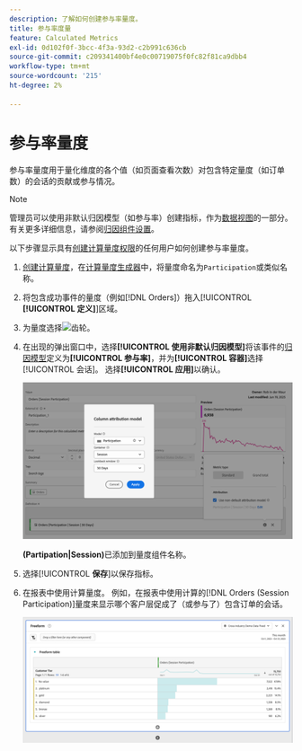 ```yaml
---
description: 了解如何创建参与率量度。
title: 参与率度量
feature: Calculated Metrics
exl-id: 0d102f0f-3bcc-4f3a-93d2-c2b991c636cb
source-git-commit: c209341400bf4e0c00719075f0fc82f81ca9dbb4
workflow-type: tm+mt
source-wordcount: '215'
ht-degree: 2%

---
```


# 参与率量度

参与率量度用于量化维度的各个值（如页面查看次数）对包含特定量度（如订单数）的会话的贡献或参与情况。

>[!NOTE]
>
>管理员可以使用非默认归因模型（如参与率）创建指标，作为[数据视图](https://experienceleague.adobe.com/zh-hans/docs/analytics-platform/using/cja-dataviews/data-views)的一部分。 有关更多详细信息，请参阅[归因组件设置](../../../data-views/component-settings/attribution.md)。

以下步骤显示具有[创建计算量度权限](/help/technotes//access-control.md#user-level-access)的任何用户如何创建参与率量度。

1. [创建计算量度](cm-workflow.md)，在[计算量度生成器](cm-build-metrics.md)中，将量度命名为`Participation`或类似名称。
1. 将包含成功事件的量度（例如[!DNL Orders]）拖入[!UICONTROL **[!UICONTROL 定义]**]区域。
1. 为量度选择![齿轮](https://spectrum.adobe.com/static/icons/workflow_18/Smock_Settings_18_N.svg)。
1. 在出现的弹出窗口中，选择&#x200B;**[!UICONTROL 使用非默认归因模型]**&#x200B;将该事件的[归因模型](/help/components/calc-metrics/cm-workflow/m-metric-type-alloc.md)定义为&#x200B;**[!UICONTROL 参与率]**，并为&#x200B;**[!UICONTROL 容器]**&#x200B;选择[!UICONTROL 会话]。 选择&#x200B;**[!UICONTROL 应用]**&#x200B;以确认。


   ![列归因模型弹出窗口，其中显示已选择参与作为模型和已选择用于回溯窗口的会话。](assets/participation-setup.png)

   **(Partipation|Session)**&#x200B;已添加到量度组件名称。



1. 选择&#x200B;[!UICONTROL **保存**]&#x200B;以保存指标。
1. 在报表中使用计算量度。 例如，在报表中使用计算的[!DNL Orders (Session Participation)]量度来显示哪个客户层促成了（或参与了）包含订单的会话。

   ![显示客户层和订单的自由格式表。](assets/participation-pages-customer-tier.png)
